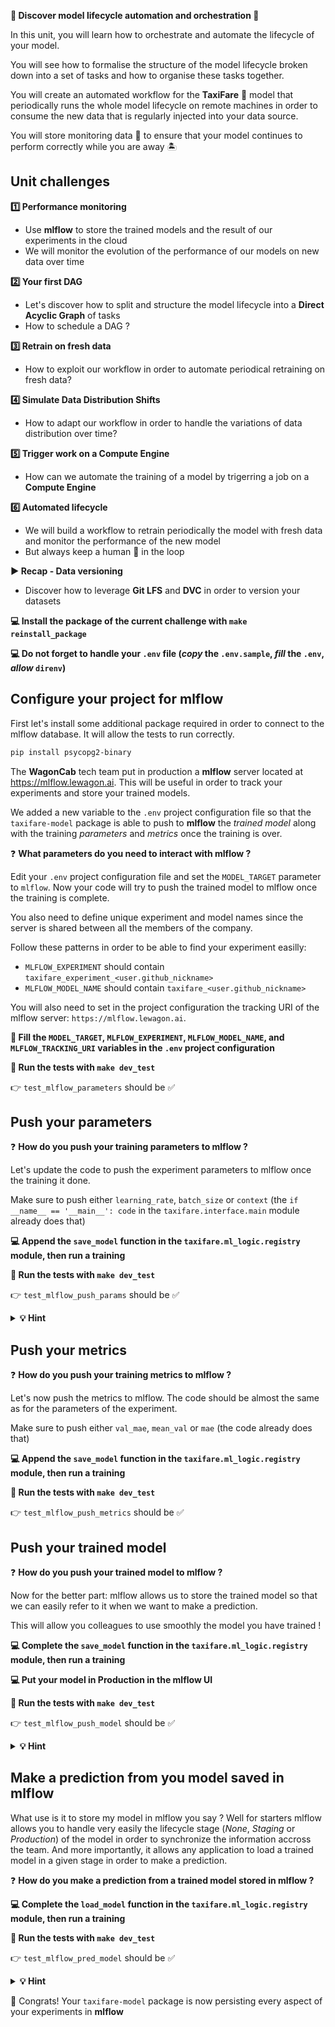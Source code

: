
[//]: # ( presentation of the unit )

**🥁 Discover model lifecycle automation and orchestration 🎻**

In this unit, you will learn how to orchestrate and automate the lifecycle of your model.

You will see how to formalise the structure of the model lifecycle broken down into a set of tasks and how to organise these tasks together.

You will create an automated workflow for the **TaxiFare** 🚕 model that periodically runs the whole model lifecycle on remote machines in order to consume the new data that is regularly injected into your data source.

You will store monitoring data 🔎 to ensure that your model continues to perform correctly while you are away 🏝

[//]: # ( unit tech stack: )

[//]: # ( presentation of the challenges of the unit )

## Unit challenges

**1️⃣ Performance monitoring**
- Use **mlflow** to store the trained models and the result of our experiments in the cloud
- We will monitor the evolution of the performance of our models on new data over time

**2️⃣ Your first DAG**
- Let's discover how to split and structure the model lifecycle into a **Direct Acyclic Graph** of tasks
- How to schedule a DAG ?

**3️⃣ Retrain on fresh data**
- How to exploit our workflow in order to automate periodical retraining on fresh data?

**4️⃣ Simulate Data Distribution Shifts**
- How to adapt our workflow in order to handle the variations of data distribution over time?

**5️⃣ Trigger work on a Compute Engine**
- How can we automate the training of a model by trigerring a job on a **Compute Engine**

**6️⃣ Automated lifecycle**
- We will build a workflow to retrain periodically the model with fresh data and monitor the performance of the new model
- But always keep a human 👀 in the loop

**▶️ Recap - Data versioning**
- Discover how to leverage **Git LFS** and **DVC** in order to version your datasets

[//]: # ( challenge tech stack: mlflow )

**💻 Install the package of the current challenge with `make reinstall_package`**

**💻 Do not forget to handle your `.env` file (_copy_ the `.env.sample`, _fill_ the `.env`, _allow_ `direnv`)**

[//]: # ( challenge instructions )

## Configure your project for mlflow

First let's install some additional package required in order to connect to the mlflow database. It will allow the tests to run correctly.

``` bash
pip install psycopg2-binary
```

The **WagonCab** tech team put in production a **mlflow** server located at https://mlflow.lewagon.ai. This will be useful in order to track your experiments and store your trained models.

We added a new variable to the `.env` project configuration file so that the `taxifare-model` package is able to push to **mlflow** the _trained model_ along with the training _parameters_ and _metrics_ once the training is over.

❓ **What parameters do you need to interact with mlflow ?**

Edit your `.env` project configuration file and set the `MODEL_TARGET` parameter to `mlflow`. Now your code will try to push the trained model to mlflow once the training is complete.

You also need to define unique experiment and model names since the server is shared between all the members of the company.

Follow these patterns in order to be able to find your experiment easilly:
- `MLFLOW_EXPERIMENT` should contain `taxifare_experiment_<user.github_nickname>`
- `MLFLOW_MODEL_NAME` should contain `taxifare_<user.github_nickname>`

You will also need to set in the project configuration the tracking URI of the mlflow server: `https://mlflow.lewagon.ai`.

**📝 Fill the `MODEL_TARGET`, `MLFLOW_EXPERIMENT`, `MLFLOW_MODEL_NAME`, and `MLFLOW_TRACKING_URI` variables in the `.env` project configuration**

**🧪 Run the tests with `make dev_test`**

👉 `test_mlflow_parameters` should be ✅

## Push your parameters

❓ **How do you push your training parameters to mlflow ?**

Let's update the code to push the experiment parameters to mlflow once the training it done.

Make sure to push either `learning_rate`, `batch_size` or `context` (the `if __name__ == '__main__': code` in the `taxifare.interface.main` module already does that)

**💻 Append the `save_model` function in the `taxifare.ml_logic.registry` module, then run a training**

**🧪 Run the tests with `make dev_test`**

👉 `test_mlflow_push_params` should be ✅

<details>
  <summary markdown='span'><strong> 💡 Hint </strong></summary>

  Have a look at the [mlflow python API documentation](https://mlflow.org/docs/latest/python_api/mlflow.html).

  Do not forget to set the tracking server with `mlflow.set_tracking_uri` and to provide an experiment name with `mlflow.set_experiment`.
</details>

## Push your metrics

❓ **How do you push your training metrics to mlflow ?**

Let's now push the metrics to mlflow. The code should be almost the same as for the parameters of the experiment.

Make sure to push either `val_mae`, `mean_val` or `mae` (the code already does that)

**💻 Append the `save_model` function in the `taxifare.ml_logic.registry` module, then run a training**

**🧪 Run the tests with `make dev_test`**

👉 `test_mlflow_push_metrics` should be ✅

## Push your trained model

❓ **How do you push your trained model to mlflow ?**

Now for the better part: mlflow allows us to store the trained model so that we can easily refer to it when we want to make a prediction.

This will allow you colleagues to use smoothly the model you have trained !

**💻 Complete the `save_model` function in the `taxifare.ml_logic.registry` module, then run a training**

**💻 Put your model in Production in the mlflow UI**

**🧪 Run the tests with `make dev_test`**

👉 `test_mlflow_push_model` should be ✅

<details>
  <summary markdown='span'><strong> 💡 Hint </strong></summary>


  Have a look at the [mlflow python API for Keras](https://mlflow.org/docs/latest/python_api/mlflow.keras.html) and find a function allowing you to upload your trained model.
</details>

## Make a prediction from you model saved in mlflow

What use is it to store my model in mlflow you say ? Well for starters mlflow allows you to handle very easily the lifecycle stage (_None_, _Staging_ or _Production_) of the model in order to synchronize the information accross the team. And more importantly, it allows any application to load a trained model in a given stage in order to make a prediction.

❓ **How do you make a prediction from a trained model stored in mlflow ?**

**💻 Complete the `load_model` function in the `taxifare.ml_logic.registry` module, then run a training**

**🧪 Run the tests with `make dev_test`**

👉 `test_mlflow_pred_model` should be ✅

<details>
  <summary markdown='span'><strong> 💡 Hint </strong></summary>


  Have a look at the [mlflow python API for Keras](https://mlflow.org/docs/latest/python_api/mlflow.keras.html) and find a function allowing you to retrieve your trained model.
</details>

🏁 Congrats! Your `taxifare-model` package is now persisting every aspect of your experiments in **mlflow**
